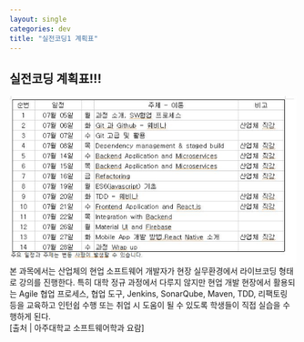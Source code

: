 ```yaml
---
layout: single
categories: dev
title: "실전코딩1 계획표"
---
```


## 실전코딩 계획표!!!

![그림](https://github.com/julie0005/group3_blog/blob/master/_posts/schedule.JPG?raw=true)  
본 과목에서는 산업체의 현업 소프트웨어 개발자가 현장 실무환경에서 라이브코딩 형태로 강의를 진행한다. 특히 대학
정규 과정에서 다루지 않지만 현업 개발 현장에서 활용되는 Agile 협업 프로세스, 협업 도구, Jenkins, SonarQube,
Maven, TDD, 리팩토링 등을 교육하고 인턴쉽 수행 또는 취업 시 도움이 될 수 있도록 학생들이 직접 실습을 수행하게 된다.  
[출처 | 아주대학교 소프트웨어학과 요람]

